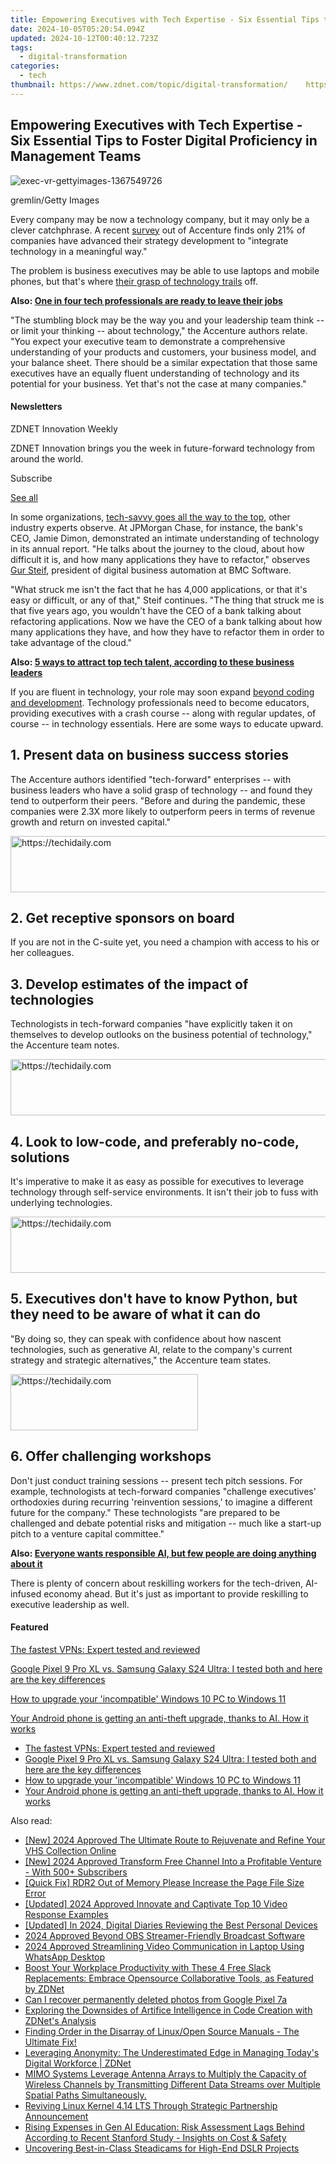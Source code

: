 ```yaml
---
title: Empowering Executives with Tech Expertise - Six Essential Tips to Foster Digital Proficiency in Management Teams
date: 2024-10-05T05:20:54.094Z
updated: 2024-10-12T00:40:12.723Z
tags:
  - digital-transformation
categories:
  - tech
thumbnail: https://www.zdnet.com/topic/digital-transformation/    https://www.zdnet.com/a/img/resize/4f0943a04857c699074846fdd2120fcf4dcb12e1/2023/09/21/62ac94ed-45c5-4ce1-bdce-093843401034/exec-vr-gettyimages-1367549726.jpg?width=170&height=128&fit=crop&auto=webp
---
```


## Empowering Executives with Tech Expertise - Six Essential Tips to Foster Digital Proficiency in Management Teams

![exec-vr-gettyimages-1367549726](https://www.zdnet.com/a/img/resize/3391c08de2660cd9df7c617600dc294c6b51ec5f/2023/09/21/62ac94ed-45c5-4ce1-bdce-093843401034/exec-vr-gettyimages-1367549726.jpg?auto=webp&width=1280)

gremlin/Getty Images

Every company may be now a technology company, but it may only be a clever catchphrase. A recent [survey](https://www.accenture.com/us-en/insights/strategy/strategy-pace-technology) out of Accenture finds only 21% of companies have advanced their strategy development to "integrate technology in a meaningful way."

The problem is business executives may be able to use laptops and mobile phones, but that's where [their grasp of technology trails](https://www.zdnet.com/education/professional-development/5-ways-to-boost-your-skills-and-increase-your-career-opportunities/) off. 

**Also: [One in four tech professionals are ready to leave their jobs](https://www.zdnet.com/article/one-in-four-tech-professionals-are-ready-to-leave-their-jobs-survey-reveals/)** 

"The stumbling block may be the way you and your leadership team think -- or limit your thinking -- about technology," the Accenture authors relate. "You expect your executive team to demonstrate a comprehensive understanding of your products and customers, your business model, and your balance sheet. There should be a similar expectation that those same executives have an equally fluent understanding of technology and its potential for your business. Yet that's not the case at many companies."

#### Newsletters

ZDNET Innovation Weekly

ZDNET Innovation brings you the week in future-forward technology from around the world.

 Subscribe

[See all](https://www.zdnet.com/newsletters/)

In some organizations, [tech-savvy goes all the way to the top](https://www.zdnet.com/education/professional-development/5-ways-to-boost-your-skills-and-increase-your-career-opportunities/), other industry experts observe. At JPMorgan Chase, for instance, the bank's CEO, Jamie Dimon, demonstrated an intimate understanding of technology in its annual report. "He talks about the journey to the cloud, about how difficult it is, and how many applications they have to refactor," observes [Gur Steif](https://www.linkedin.com/in/gursteif/), president of digital business automation at BMC Software. 

"What struck me isn't the fact that he has 4,000 applications, or that it's easy or difficult, or any of that," Steif continues. "The thing that struck me is that five years ago, you wouldn't have the CEO of a bank talking about refactoring applications. Now we have the CEO of a bank talking about how many applications they have, and how they have to refactor them in order to take advantage of the cloud." 

**Also: [5 ways to attract top tech talent, according to these business leaders](https://www.zdnet.com/home-and-office/work-life/5-ways-to-attract-top-tech-talent-according-to-these-business-leaders/)**

If you are fluent in technology, your role may soon expand [beyond coding and development](https://www.zdnet.com/article/low-code-and-no-code-meant-for-citizen-developers-but-embraced-by-it/). Technology professionals need to become educators, providing executives with a crash course -- along with regular updates, of course -- in technology essentials. Here are some ways to educate upward. 

## 1\. Present data on business success stories

The Accenture authors identified "tech-forward" enterprises -- with business leaders who have a solid grasp of technology -- and found they tend to outperform their peers. "Before and during the pandemic, these companies were 2.3X more likely to outperform peers in terms of revenue growth and return on invested capital." 

<!-- affiliate ads begin -->
<a href="https://appsumo.8odi.net/c/5597632/2123730/7443" target="_top" id="2123730">
  <img src="//a.impactradius-go.com/display-ad/7443-2123730" border="0" alt="https://techidaily.com" width="728" height="90"/>
</a>
<img height="0" width="0" src="https://appsumo.8odi.net/i/5597632/2123730/7443" style="position:absolute;visibility:hidden;" border="0" />
<!-- affiliate ads end -->

## 2\. Get receptive sponsors on board

If you are not in the C-suite yet, you need a champion with access to his or her colleagues. 

## 3\. Develop estimates of the impact of technologies 

Technologists in tech-forward companies "have explicitly taken it on themselves to develop outlooks on the business potential of technology," the Accenture team notes. 

<!-- affiliate ads begin -->
<a href="https://aligracehair.sjv.io/c/5597632/2006919/19272" target="_top" id="2006919">
  <img src="//a.impactradius-go.com/display-ad/19272-2006919" border="0" alt="https://techidaily.com" width="728" height="90"/>
</a>
<img height="0" width="0" src="https://aligracehair.sjv.io/i/5597632/2006919/19272" style="position:absolute;visibility:hidden;" border="0" />
<!-- affiliate ads end -->

## 4\. Look to low-code, and preferably no-code, solutions

It's imperative to make it as easy as possible for executives to leverage technology through self-service environments. It isn't their job to fuss with underlying technologies.

<!-- affiliate ads begin -->
<a href="https://united.elfm.net/c/5597632/2139563/4704" target="_top" id="2139563">
  <img src="//a.impactradius-go.com/display-ad/4704-2139563" border="0" alt="https://techidaily.com" width="728" height="90"/>
</a>
<img height="0" width="0" src="https://united.elfm.net/i/5597632/2139563/4704" style="position:absolute;visibility:hidden;" border="0" />
<!-- affiliate ads end -->

## 5\. Executives don't have to know Python, but they need to be aware of what it can do 

"By doing so, they can speak with confidence about how nascent technologies, such as generative AI, relate to the company's current strategy and strategic alternatives," the Accenture team states.

<!-- affiliate ads begin -->
<a href="https://appsumo.8odi.net/c/5597632/2137393/7443" target="_top" id="2137393">
  <img src="//a.impactradius-go.com/display-ad/7443-2137393" border="0" alt="https://techidaily.com" width="300" height="90"/>
</a>
<img height="0" width="0" src="https://appsumo.8odi.net/i/5597632/2137393/7443" style="position:absolute;visibility:hidden;" border="0" />
<!-- affiliate ads end -->

## 6\. Offer challenging workshops

Don't just conduct training sessions -- present tech pitch sessions. For example, technologists at tech-forward companies "challenge executives' orthodoxies during recurring 'reinvention sessions,' to imagine a different future for the company." These technologists "are prepared to be challenged and debate potential risks and mitigation -- much like a start-up pitch to a venture capital committee."

**Also: [Everyone wants responsible AI, but few people are doing anything about it](https://www.zdnet.com/article/everyone-wants-responsible-ai-but-few-people-are-doing-anything-about-it/)**

There is plenty of concern about reskilling workers for the tech-driven, AI-infused economy ahead. But it's just as important to provide reskilling to executive leadership as well. 

#### Featured

[The fastest VPNs: Expert tested and reviewed](https://www.zdnet.com/article/fastest-vpn/ "The fastest VPNs: Expert tested and reviewed")

[Google Pixel 9 Pro XL vs. Samsung Galaxy S24 Ultra: I tested both and here are the key differences](https://www.zdnet.com/article/google-pixel-9-pro-xl-vs-samsung-galaxy-s24-ultra/ "Google Pixel 9 Pro XL vs. Samsung Galaxy S24 Ultra: I tested both and here are the key differences")

[How to upgrade your 'incompatible' Windows 10 PC to Windows 11](https://www.zdnet.com/article/how-to-upgrade-your-incompatible-windows-10-pc-to-windows-11/ "How to upgrade your 'incompatible' Windows 10 PC to Windows 11")

[Your Android phone is getting an anti-theft upgrade, thanks to AI. How it works](https://www.zdnet.com/article/your-android-phone-is-getting-an-anti-theft-upgrade-thanks-to-ai-how-it-works/ "Your Android phone is getting an anti-theft upgrade, thanks to AI. How it works")

* [The fastest VPNs: Expert tested and reviewed](https://www.zdnet.com/article/fastest-vpn/ "The fastest VPNs: Expert tested and reviewed")
* [Google Pixel 9 Pro XL vs. Samsung Galaxy S24 Ultra: I tested both and here are the key differences](https://www.zdnet.com/article/google-pixel-9-pro-xl-vs-samsung-galaxy-s24-ultra/ "Google Pixel 9 Pro XL vs. Samsung Galaxy S24 Ultra: I tested both and here are the key differences")
* [How to upgrade your 'incompatible' Windows 10 PC to Windows 11](https://www.zdnet.com/article/how-to-upgrade-your-incompatible-windows-10-pc-to-windows-11/ "How to upgrade your 'incompatible' Windows 10 PC to Windows 11")
* [Your Android phone is getting an anti-theft upgrade, thanks to AI. How it works](https://www.zdnet.com/article/your-android-phone-is-getting-an-anti-theft-upgrade-thanks-to-ai-how-it-works/ "Your Android phone is getting an anti-theft upgrade, thanks to AI. How it works")

<ins class="adsbygoogle"
     style="display:block"
     data-ad-format="autorelaxed"
     data-ad-client="ca-pub-7571918770474297"
     data-ad-slot="1223367746"></ins>

<ins class="adsbygoogle"
     style="display:block"
     data-ad-client="ca-pub-7571918770474297"
     data-ad-slot="8358498916"
     data-ad-format="auto"
     data-full-width-responsive="true"></ins>

<span class="atpl-alsoreadstyle">Also read:</span>
<div><ul>
<li><a href="https://fox-info.techidaily.com/new-2024-approved-the-ultimate-route-to-rejuvenate-and-refine-your-vhs-collection-online/"><u>[New] 2024 Approved The Ultimate Route to Rejuvenate and Refine Your VHS Collection Online</u></a></li>
<li><a href="https://youtube-webster.techidaily.com/024-approved-transform-free-channel-into-a-profitable-venture-with-500plus-subscribers/"><u>[New] 2024 Approved Transform Free Channel Into a Profitable Venture - With 500+ Subscribers</u></a></li>
<li><a href="https://win-howtos.techidaily.com/quick-fix-rdr2-out-of-memory-please-increase-the-page-file-size-error/"><u>[Quick Fix] RDR2 Out of Memory Please Increase the Page File Size Error</u></a></li>
<li><a href="https://youtube-lab.techidaily.com/ed-2024-approved-innovate-and-captivate-top-10-video-response-examples/"><u>[Updated] 2024 Approved Innovate and Captivate Top 10 Video Response Examples</u></a></li>
<li><a href="https://on-screen-recording.techidaily.com/updated-in-2024-digital-diaries-reviewing-the-best-personal-devices/"><u>[Updated] In 2024, Digital Diaries Reviewing the Best Personal Devices</u></a></li>
<li><a href="https://screen-capture.techidaily.com/2024-approved-beyond-obs-streamer-friendly-broadcast-software/"><u>2024 Approved Beyond OBS Streamer-Friendly Broadcast Software</u></a></li>
<li><a href="https://on-screen-recording.techidaily.com/2024-approved-streamlining-video-communication-in-laptop-using-whatsapp-desktop/"><u>2024 Approved Streamlining Video Communication in Laptop Using WhatsApp Desktop</u></a></li>
<li><a href="https://app-tips.techidaily.com/boost-your-workplace-productivity-with-these-4-free-slack-replacements-embrace-opensource-collaborative-tools-as-featured-by-zdnet/"><u>Boost Your Workplace Productivity with These 4 Free Slack Replacements: Embrace Opensource Collaborative Tools, as Featured by ZDNet</u></a></li>
<li><a href="https://phone-solutions.techidaily.com/can-i-recover-permanently-deleted-photos-from-google-pixel-7a-by-stellar-photo-recovery-android-mobile-photo-recover/"><u>Can I recover permanently deleted photos from Google Pixel 7a</u></a></li>
<li><a href="https://app-tips.techidaily.com/exploring-the-downsides-of-artifice-intelligence-in-code-creation-with-zdnets-analysis/"><u>Exploring the Downsides of Artifice Intelligence in Code Creation with ZDNet's Analysis</u></a></li>
<li><a href="https://app-tips.techidaily.com/finding-order-in-the-disarray-of-linuxopen-source-manuals-the-ultimate-fix/"><u>Finding Order in the Disarray of Linux/Open Source Manuals - The Ultimate Fix!</u></a></li>
<li><a href="https://app-tips.techidaily.com/leveraging-anonymity-the-underestimated-edge-in-managing-todays-digital-workforce-zdnet/"><u>Leveraging Anonymity: The Underestimated Edge in Managing Today's Digital Workforce | ZDNet</u></a></li>
<li><a href="https://app-tips.techidaily.com/mimo-systems-leverage-antenna-arrays-to-multiply-the-capacity-of-wireless-channels-by-transmitting-different-data-streams-over-multiple-spatial-paths-simult77/"><u>MIMO Systems Leverage Antenna Arrays to Multiply the Capacity of Wireless Channels by Transmitting Different Data Streams over Multiple Spatial Paths Simultaneously.</u></a></li>
<li><a href="https://app-tips.techidaily.com/reviving-linux-kernel-414-lts-through-strategic-partnership-announcement/"><u>Reviving Linux Kernel 4.14 LTS Through Strategic Partnership Announcement</u></a></li>
<li><a href="https://app-tips.techidaily.com/rising-expenses-in-gen-ai-education-risk-assessment-lags-behind-according-to-recent-stanford-study-insights-on-cost-and-safety/"><u>Rising Expenses in Gen AI Education: Risk Assessment Lags Behind According to Recent Stanford Study - Insights on Cost & Safety</u></a></li>
<li><a href="https://fox-boxes.techidaily.com/uncovering-best-in-class-steadicams-for-high-end-dslr-projects/"><u>Uncovering Best-in-Class Steadicams for High-End DSLR Projects</u></a></li>
</ul></div>

